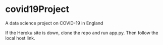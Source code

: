 # covid19Project
A data science project on COVID-19 in England

If the Heroku site is down, clone the repo and run app.py. Then follow the local host link.
